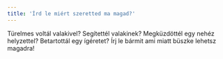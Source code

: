 ```yaml
---
title: 'Írd le miért szeretted ma magad?'
--- 
```

Türelmes voltál valakivel?
Segítettél valakinek?
Megküzdöttél egy nehéz helyzettel?
Betartottál egy ígéretet?
Írj le bármit ami miatt büszke lehetsz magadra!